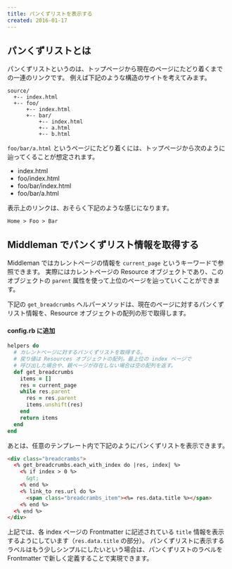 ```yaml
---
title: パンくずリストを表示する
created: 2016-01-17
---
```


パンくずリストとは
----

パンくずリストというのは、トップページから現在のページにたどり着くまでの一連のリンクです。
例えば下記のような構造のサイトを考えてみます。

```
source/
  +-- index.html
  +-- foo/
      +-- index.html
      +-- bar/
          +-- index.html
          +-- a.html
          +-- b.html
```

`foo/bar/a.html` というページにたどり着くには、トップページから次のように辿ってくることが想定されます。

+ index.html
+ foo/index.html
+ foo/bar/index.html
+ foo/bar/a.html

表示上のリンクは、おそらく下記のような感じになります。

```
Home > Foo > Bar
```

Middleman でパンくずリスト情報を取得する
----

Middleman ではカレントページの情報を `current_page` というキーワードで参照できます。
実際にはカレントページの Resource オブジェクトであり、このオブジェクトの `parent` 属性を使って上位のページを辿っていくことができます。

下記の `get_breadcrumbs` ヘルパーメソッドは、現在のページに対するパンくずリスト情報を、Resource オブジェクトの配列の形で取得します。

#### config.rb に追加

```ruby
helpers do
  # カレントページに対するパンくずリストを取得する。
  # 戻り値は Resources オブジェクトの配列。最上位の index ページで
  # 呼び出した場合や、親ページが存在しない場合は空の配列を返す。
  def get_breadcrumbs
    items = []
    res = current_page
    while res.parent
      res = res.parent
      items.unshift(res)
    end
    return items
  end
end
```

あとは、任意のテンプレート内で下記のようにパンくずリストを表示できます。

```html
<div class="breadcrambs">
  <% get_breadcrumbs.each_with_index do |res, index| %>
    <% if index > 0 %>
      &gt;
    <% end %>
    <% link_to res.url do %>
      <span class="breadcrambs_item"><%= res.data.title %></span>
    <% end %>
  <% end %>
</div>
```

上記では、各 index ページの Frontmatter に記述されている `title` 情報を表示するようにしています（`res.data.title` の部分）。
パンくずリストに表示するラベルはもう少しシンプルにしたいという場合は、パンくずリストのラベルを Frontmatter で新しく定義することで実現できます。

